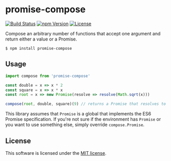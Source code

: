 # promise-compose

[![Build Status](https://img.shields.io/travis/0x8890/promise-compose/master.svg?style=flat-square)](https://travis-ci.org/0x8890/promise-compose)
[![npm Version](https://img.shields.io/npm/v/promise-compose.svg?style=flat-square)](https://www.npmjs.com/package/promise-compose)
[![License](https://img.shields.io/npm/l/promise-compose.svg?style=flat-square)](https://raw.githubusercontent.com/0x8890/promise-compose/master/LICENSE)

Compose an arbitrary number of functions that accept one argument and return either a value or a Promise.

```
$ npm install promise-compose
```


## Usage

```js
import compose from 'promise-compose'

const double = x => x * 2
const square = x => x * x
const root = x => new Promise(resolve => resolve(Math.sqrt(x)))

compose(root, double, square)(9) // returns a Promise that resolves to 36
```

This library assumes that `Promise` is a global that implements the ES6 Promise specification. If you're not sure if the environment has `Promise` or you want to use something else, simply override `compose.Promise`.


## License

This software is licensed under the [MIT license](https://raw.githubusercontent.com/0x8890/promise-compose/master/LICENSE).

